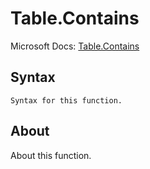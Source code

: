 # Table.Contains

Microsoft Docs: [Table.Contains](https://docs.microsoft.com/en-us/powerquery-m/table-contains)

## Syntax

```
Syntax for this function.
```

## About

About this function.

